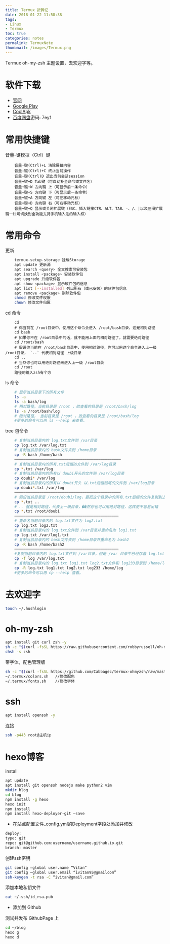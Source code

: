 ```yaml
---
title: Termux 折腾记
date: 2018-01-22 11:58:38
tags:
- Linux
- Termux
toc: true
categories: notes
permalink: TermuxNote
thumbnail: /images/Termux.png
---
```

Termux oh-my-zsh 主题设置，去欢迎字等。
<!--more-->

# 软件下载
- [官网](https://termux.com)
- [Google Play](https://play.google.com/store/apps/details?id=com.termux)
- [CoolApk](https://www.coolapk.com/apk/com.termux)
- [百度网盘]( https://pan.baidu.com/s/1zNrdz8Doed0wIob7bftXwQ)密码: 7eyf

# 常用快捷键
音量-键模拟（Ctrl）键
```
    音量-键(Ctrl)+L 清除屏幕内容
    音量-键(Ctrl)+C 终止当前操作
    音量-键(Ctrl)D 退出当前会话session
    音量+键+D Tab键（可自动补全命令或文件名）
    音量+键+W 方向键 上（可显示前一条命令）
    音量+键+S 方向键 下（可显示后一条命令）
    音量+键+A 方向键 左（可左移动光标）
    音量+键+D 方向键 右（可右移动光标）
    音量+键+Q 显示或关闭扩展键（ESC、插入链接CTR、ALT、TAB、-、/、|以及左滑扩展键一栏可切换到全功能支持手机输入法的输入框）
```

# 常用命令
更新
```bash
    termux-setup-storage 挂载Storage
    apt update 更新源
    apt search <query> 全文搜索可安装包
    apt install <package> 安装软件包
    apt upgrade 升级软件包
    apt show <package> 显示软件包的信息
    apt list [--installed] 列出所有（或已安装）的软件包信息
    apt remove <package> 删除软件包
    chmod 修改文件权限
    chown 修改文件归属
```
cd 命令
```
    cd
    # 你当前在 /root目录中，使用这个命令会进入 /root/bash目录，这是相对路径
    cd bash
    # 如果你不在 /root目录中的话，就不能用上面的相对路径了，就需要绝对路径
    cd /root/bash
    # 假设你当前在 /root/bash目录中，使用相对路径，你可以用这个命令进入上一级 /root目录， `..` 代表相对路径 上级目录
    cd ..
    # 当然你也可以用绝对路径来进入上一级 /root目录
    cd /root
    路径的输入zsh有个方
```

ls 命令
```bash
    # 显示当前目录下的所有文件
    ls -a
    ls -a bash/log
    # 相对路径，当前目录是 /root ，欲查看的目录是 /root/bash/log
    ls -a /root/bash/log
    # 绝对路径， 当前目录是 /root ，欲查看的目录是 /root/bash/log
    #更多的命令可以用 ls --help 来查看。
```

tree 包命令
```bash
    # 复制当前目录内的 log.txt文件到 /var目录
    cp log.txt /var/log.txt
    # 复制当前目录内的 bash文件夹到 /home目录
    cp -R bash /home/bash
    ———————————————————————————————————————————————
    # 复制当前目录内的所有.txt后缀的文件到 /var/log目录
    cp *.txt /var/log
    # 复制当前目录内的所有以 doubi开头的文件到 /var/log目录
    cp doubi* /var/log
    # 复制当前目录内的所有以 doubi开头 以.txt后缀结尾的文件到 /var/log目录
    cp doubi*.txt /var/log
    ———————————————————————————————————————————————
    # 假设当前目录是 /root/doubi/log，要把这个目录中的所有.txt后缀的文件复制到上一级目录 /root/doubi，那么这样做
    cp *.txt ..
    # .. 就是相对路径，代表上一级目录，��然你也可以用绝对路径，这样更不容易出错
    cp *.txt /root/doubi
    ——————————————————————————————————————————————
    # 重命名当前目录内的 log.txt文件为 log2.txt
    cp log.txt log2.txt
    # 复制当前目录内的 log.txt文件到 /var目录并重命名为 log1.txt
    cp log.txt /var/log1.txt
    # 复制当前目录内的 bash文件夹到 /home目录并重命名为 bash2
    cp -R bash /home/bash2
    ——————————————————————————————————————————————
    #复制当前目录内的 log.txt文件到 /var目录，但是 /var 目录中已经存着 log.txt，那么会提示 cp: overwrite `/var/log.txt'? 可以用 -f 强制覆盖
    cp -f log /var/log.txt
    # 复制当前目录内的 log.txt log1.txt log2.txt文件和 log233目录到 /home/log目录中
    cp -R log.txt log1.txt log2.txt log233 /home/log
    #更多的命令可以用 cp --help 查看。
```

# 去欢迎字
```bash
touch ~/.hushlogin
```

# oh-my-zsh
```bash
apt install git curl zsh -y
sh -c "$(curl -fsSL https://raw.githubusercontent.com/robbyrussell/oh-my-zsh/master/tools/install.sh)"
chsh -s zsh
```

带字体，配色管理版
```bash
sh -c "$(curl -fsSL https://github.com/Cabbagec/termux-ohmyzsh/raw/master/install.sh)" //安装
~/.termux/colors.sh   //修改配色
~/.termux/fonts.sh    //修改字体
```

# ssh
```bash
apt install openssh -y
```

连接
```bash 
ssh -p443 root@主机ip
```


# hexo博客
install
```bash
apt update
apt install git openssh nodejs make python2 vim
mkdir blog
cd blog
npm install -g hexo
hexo init
npm install
npm install hexo-deployer-git –save
```

- 在站点配置文件_config.yml的Deployment字段处添加并修改

```bash
deploy:
type: git
repo: git@github.com:username/username.github.io.git
branch: master
```

创建ssh密钥
```bash
git config –global user.name “Vitan”
git config –global user.email “ivitan95@gmailcom”
ssh-keygen -t rsa -C “ivitan@gmail.com”
```

添加本地私钥文件
```bash
cat ~/.ssh/id_rsa.pub
```
- 添加到 Github

测试并发布 GithubPage 上
```bash
cd ~/blog
hexo g
hexo d
```
